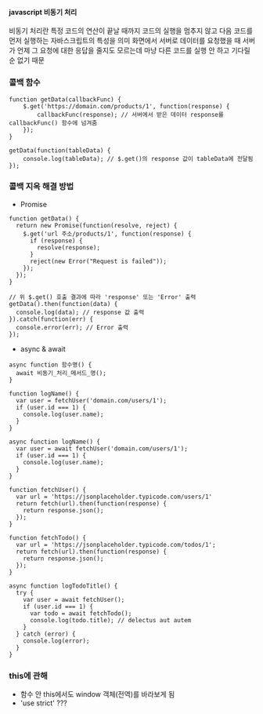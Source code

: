 #### javascript 비동기 처리
비동기 처리란 특정 코드의 연산이 끝날 때까지 코드의 실행을 멈추지 않고 다음 코드를 먼저 실행하는 자바스크립트의 특성을 의미
화면에서 서버로 데이터를 요청했을 때 서버가 언제 그 요청에 대한 응답을 줄지도 모르는데 마냥 다른 코드를 실행 안 하고 기다릴 순 없기 때문


### 콜백 함수
```
function getData(callbackFunc) {
	$.get('https://domain.com/products/1', function(response) {
		callbackFunc(response); // 서버에서 받은 데이터 response를 callbackFunc() 함수에 넘겨줌
	});
}

getData(function(tableData) {
	console.log(tableData); // $.get()의 response 값이 tableData에 전달됨
});
```

### 콜백 지옥 해결 방법
- Promise
```
function getData() {
  return new Promise(function(resolve, reject) {
    $.get('url 주소/products/1', function(response) {
      if (response) {
        resolve(response);
      }
      reject(new Error("Request is failed"));
    });
  });
}

// 위 $.get() 호출 결과에 따라 'response' 또는 'Error' 출력
getData().then(function(data) {
  console.log(data); // response 값 출력
}).catch(function(err) {
  console.error(err); // Error 출력
});
```

- async & await
```
async function 함수명() {
  await 비동기_처리_메서드_명();
}
```

```
function logName() {
  var user = fetchUser('domain.com/users/1');
  if (user.id === 1) {
    console.log(user.name);
  }
}
```

```
async function logName() {
  var user = await fetchUser('domain.com/users/1');
  if (user.id === 1) {
    console.log(user.name);
  }
}
```

```
function fetchUser() {
  var url = 'https://jsonplaceholder.typicode.com/users/1'
  return fetch(url).then(function(response) {
    return response.json();
  });
}

function fetchTodo() {
  var url = 'https://jsonplaceholder.typicode.com/todos/1';
  return fetch(url).then(function(response) {
    return response.json();
  });
}

async function logTodoTitle() {
  try {
    var user = await fetchUser();
    if (user.id === 1) {
      var todo = await fetchTodo();
      console.log(todo.title); // delectus aut autem
    }
  } catch (error) {
    console.log(error);
  }
}
```

### this에 관해
- 함수 안 this에서도 window 객체(전역)를 바라보게 됨
- 'use strict' ???

